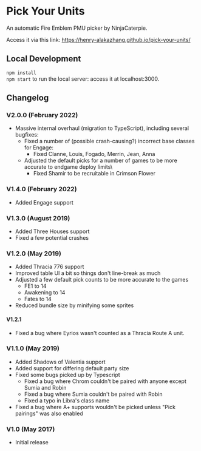 # Pick Your Units

An automatic Fire Emblem PMU picker by NinjaCaterpie.

Access it via this link:
https://henry-alakazhang.github.io/pick-your-units/

## Local Development

`npm install`  
`npm start` to run the local server: access it at localhost:3000.

## Changelog

### V2.0.0 (February 2022)

- Massive internal overhaul (migration to TypeScript), including several bugfixes:
  - Fixed a number of (possible crash-causing?) incorrect base classes for Engage:
    - Fixed Clanne, Louis, Fogado, Merrin, Jean, Anna
  - Adjusted the default picks for a number of games to be more accurate to endgame deploy limits\
    - Fixed Shamir to be recruitable in Crimson Flower

### V1.4.0 (February 2022)

- Added Engage support

### V1.3.0 (August 2019)

- Added Three Houses support
- Fixed a few potential crashes

### V1.2.0 (May 2019)

- Added Thracia 776 support
- Improved table UI a bit so things don't line-break as much
- Adjusted a few default pick counts to be more accurate to the games
  - FE1 to 14
  - Awakening to 14
  - Fates to 14
- Reduced bundle size by minifying some sprites

#### V1.2.1

- Fixed a bug where Eyrios wasn't counted as a Thracia Route A unit.

### V1.1.0 (May 2019)

- Added Shadows of Valentia support
- Added support for differing default party size
- Fixed some bugs picked up by Typescript
  - Fixed a bug where Chrom couldn't be paired with anyone except Sumia and Robin
  - Fixed a bug where Sumia couldn't be paired with Robin
  - Fixed a typo in Libra's class name
- Fixed a bug where A+ supports wouldn't be picked unless "Pick pairings" was also enabled

### V1.0 (May 2017)

- Initial release
